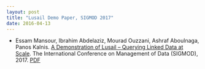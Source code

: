 ```yaml
---
layout: post
title: "Lusail Demo Paper, SIGMOD 2017"
date: 2016-04-13
---
```


- Essam Mansour, Ibrahim Abdelaziz, Mourad Ouzzani, Ashraf Aboulnaga, Panos Kalnis. [A Demonstration of Lusail – Querying Linked Data at Scale](http://dl.acm.org/citation.cfm?doid=3035918.3058731). The International Conference on Management of Data  (SIGMOD), 2017. [PDF](/publications/paper/p1603-mansour.pdf)
